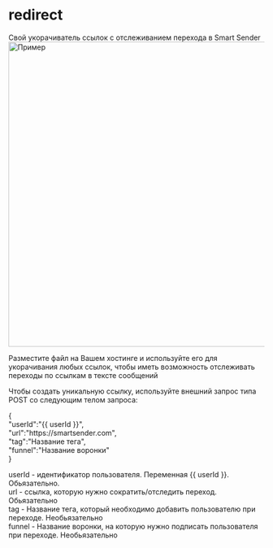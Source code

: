 # redirect
<p>Свой укорачиватель ссылок с отслеживанием перехода в Smart Sender<br>
<img src="https://image.mufiksoft.com/chrome_t6stICDeNy.jpg" alt="Пример" style="width: 600px"></p>
<p>Разместите файл на Вашем хостинге и используйте его для укорачивания любых ссылок, чтобы иметь возможность отслеживать переходы по ссылкам в тексте сообщений</p>
<p>Чтобы создать уникальную ссылку, используйте внешний запрос типа POST со следующим телом запроса:</p>
<p>{<br>
"userId":"{{ userId }}",<br>
"url":"https://smartsender.com",<br>
"tag":"Название тега",<br>
"funnel":"Название воронки"<br>
}<br></p>
<p>userId - идентификатор пользователя. Переменная {{ userId }}. Обьязательно.<br>
url - ссылка, которую нужно сократить/отследить переход. Обьязательно<br>
tag - Название тега, который необходимо добавить пользователю при переходе. Необьязательно<br>
funnel - Название воронки, на которую нужно подписать пользователя при переходе. Необьязательно<br></p>

